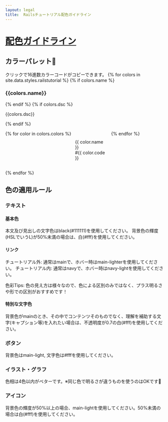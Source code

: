 ```yaml
---
layout: legal
title:  Railsチュートリアル配色ガイドライン
---
```

<div class="text-center">
  <h1 id="top"><a href="#top">配色ガイドライン</a></h1>
</div>

## カラーパレット🎨
クリックで16進数カラーコードがコピーできます。
{% for colors in site.data.styles.railstutorial %}
  {% if colors.name %}<h3>{{colors.name}}</h3>{% endif %}
  {% if colors.dsc %}<p>{{colors.dsc}}</p>{% endif %}
  <div class="colors">
    {% for color in colors.colors %}
      <div class="color">
        <div class="one-color" style="background-color: #{{ color.code }}" onclick="Copy('#{{color.code}}')"><p  style="{% if color.txt == 'white' %} color: #fff; {% endif %}">{{ color.name }}<br>#{{ color.code }}</p></div>
      </div>
    {% endfor %}
  </div>
{% endfor %}

## 色の適用ルール

### テキスト
#### 基本色
本文及び見出しの文字色はblack(#111111)を使用してください。
背景色の輝度(HSLでいうL)が50%未満の場合は、白(#fff)を使用してください。

#### リンク
チュートリアル外: 通常はmainで、ホバー時はmain-lighterを使用してください。
チュートリアル内: 通常はnavyで、ホバー時はnavy-lightを使用してください。

色彩Tips: 色の見え方は様々なので、色による区別のみではなく、プラス明るさや形での区別がおすすめです！

#### 特別な文字色
背景色がmainのとき、その中でコンテンツそのものでなく、理解を補助する文字(キャプション等)を入れたい場合は、不透明度が0.7の白(#fff)を使用してください。

### ボタン
背景色はmain-light, 文字色は#fffを使用してください。

### イラスト・グラフ
色相は4色以内がベターです。※同じ色で明るさが違うものを使うのはOKです🙆‍
### アイコン
背景色の輝度が50%以上の場合、main-lightを使用してください。50%未満の場合は白(#fff)を使用してください。


<style media="screen">
  .color {
    margin: 4px;
    width: calc(25% - 8px);
  }
  .one-color {
    height: 100px;
    cursor: pointer;
    border-radius: 4px;
    padding: 8px;
  }
  .colors {
    display: flex;
    flex-wrap: wrap;
  }
</style>
<div id='copy' style='color:#fff;opacity:0;'>
</div>
<script type="text/javascript">
  function Copy(color) {
    var div = document.getElementById('copy');
    div.innerHTML = '';
    var text = document.createTextNode(color);
    div.appendChild(text);
    window.getSelection().selectAllChildren(div);
    document.execCommand('copy');
  }
</script>
